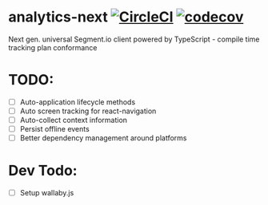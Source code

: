 # analytics-next [![CircleCI](https://circleci.com/gh/tonyxiao/analytics-next.svg?style=svg&circle-token=931364c6a515665e2ce6f33bda8b7461747f0b4b)](https://circleci.com/gh/tonyxiao/analytics-next) [![codecov](https://codecov.io/gh/tonyxiao/analytics-next/branch/master/graph/badge.svg)](https://codecov.io/gh/tonyxiao/analytics-next)

Next gen. universal Segment.io client powered by TypeScript - compile time tracking plan conformance

# TODO:

* [ ] Auto-application lifecycle methods
* [ ] Auto screen tracking for react-navigation
* [ ] Auto-collect context information
* [ ] Persist offline events
* [ ] Better dependency management around platforms

# Dev Todo:

* [ ] Setup wallaby.js
